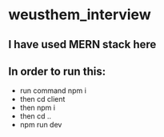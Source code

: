 # weusthem_interview
## I have used MERN stack here
## In order to run this:
- run command npm i
- then cd client
- then npm i
- then cd ..
- npm run dev
